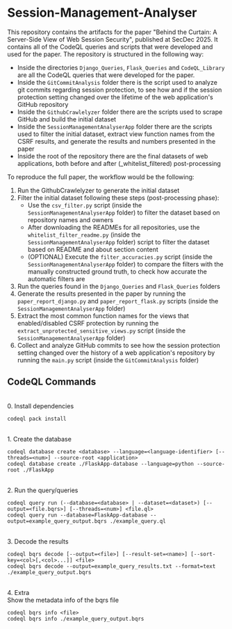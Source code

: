 # Session-Management-Analyser

This repository contains the artifacts for the paper "Behind the Curtain: A Server-Side View of Web Session Security", published at SecDec 2025. It contains all of the CodeQL queries and scripts that were developed and used for the paper. The repository is structured in the following way:
- Inside the directories `Django_Queries`, `Flask_Queries` and `CodeQL_Library` are all the CodeQL queries that were developed for the paper.
- Inside the `GitCommitAnalysis` folder there is the script used to analyze git commits regarding session protection, to see how and if the session protection setting changed over the lifetime of the web application's GitHub repository
- Inside the `GithubCrawlelyzer` folder there are the scripts used to scrape GitHub and build the initial dataset
- Inside the `SessionManagementAnalyserApp` folder there are the scripts used to filter the initial dataset, extract view function names from the CSRF results, and generate the results and numbers presented in the paper
- Inside the root of the repository there are the final datasets of web applications, both before and after (_whitelist_filtered) post-processing

To reproduce the full paper, the workflow would be the following:
1) Run the GithubCrawlelyzer to generate the initial dataset
2) Filter the initial dataset following these steps (post-processing phase):
    - Use the `csv_filter.py` script (inside the `SessionManagementAnalyserApp` folder) to filter the dataset based on repository names and owners
    - After downloading the READMEs for all repositories, use the `whitelist_filter_readme.py` (inside the `SessionManagementAnalyserApp` folder) script to filter the dataset based on README and about section content
    - (OPTIONAL) Execute the `filter_accuracies.py` script (inside the `SessionManagementAnalyserApp` folder) to compare the filters with the manually constructed ground truth, to check how accurate the automatic filters are
3) Run the queries found in the `Django_Queries` and `Flask_Queries` folders
4) Generate the results presented in the paper by running the `paper_report_django.py` and `paper_report_flask.py` scripts (inside the `SessionManagementAnalyserApp` folder)
5) Extract the most common function names for the views that enabled/disabled CSRF protection by running the `extract_unprotected_sensitive_views.py` script (inside the `SessionManagementAnalyserApp` folder)
6) Collect and analyze GitHub commits to see how the session protection setting changed over the history of a web application's repository by running the `main.py` script (inside the `GitCommitAnalysis` folder)

## CodeQL Commands

<br> 0. Install dependencies
```console
codeql pack install
```

<br> 1. Create the database
```console
codeql database create <database> --language=<language-identifier> [--threads=<num>] --source-root <application>
codeql database create ./FlaskApp-database --language=python --source-root ./FlaskApp
```

<br> 2. Run the query/queries
```console
codeql query run (--database=<database> | --dataset=<dataset>) [--output=<file.bqrs>] [--threads=<num>] <file.ql>
codeql query run --database=FlaskApp-database --output=example_query_output.bqrs ./example_query.ql
```

<br> 3. Decode the results
```console
codeql bqrs decode [--output=<file>] [--result-set=<name>] [--sort-key=<col>[,<col>...]] <file>
codeql bqrs decode --output=example_query_results.txt --format=text ./example_query_output.bqrs
```

<br> 4. Extra
<br> Show the metadata info of the bqrs file
```console
codeql bqrs info <file>
codeql bqrs info ./example_query_output.bqrs
```
